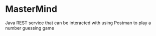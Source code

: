 # MasterMind
Java REST service that can be interacted with using Postman to play a number guessing game

